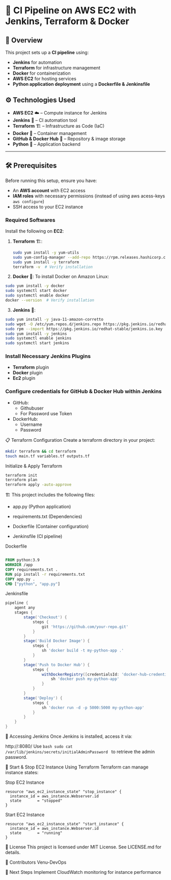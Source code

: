
# 🚀 CI Pipeline on AWS EC2 with Jenkins, Terraform & Docker

## 📌 Overview
This project sets up a **CI pipeline** using:
- **Jenkins** for automation
- **Terraform** for infrastructure management
- **Docker** for containerization
- **AWS EC2** for hosting services
- **Python application deployment** using a **Dockerfile & Jenkinsfile**

## ⚙️ Technologies Used
- **AWS EC2** ☁️ – Compute instance for Jenkins
- **Jenkins** 🔧 – CI automation tool
- **Terraform** 🏗️ – Infrastructure as Code (IaC)
- **Docker** 🐳 – Container management
- **GitHub & Docker Hub** 🔑 – Repository & image storage
- **Python** 🐍 – Application backend

---

## 🛠️ Prerequisites

Before running this setup, ensure you have:
- An **AWS account** with EC2 access
- **IAM roles** with necessary permissions (instead of using aws acess-keys `aws configure`)
- SSH access to your EC2 instance

### **Required Softwares**
Install the following on **EC2**:

1. **Terraform** 🏗️:
   ```bash
   sudo yum install -y yum-utils
   sudo yum-config-manager --add-repo https://rpm.releases.hashicorp.com/AmazonLinux/hashicorp.repo
   sudo yum install -y terraform
   terraform -v  # Verify installation
   ```
2. **Docker** 🐳:
To install Docker on Amazon Linux:

```bash
sudo yum install -y docker
sudo systemctl start docker
sudo systemctl enable docker
docker --version  # Verify installation
```

3. **Jenkins** 🔧:
   
```bash
sudo yum install -y java-11-amazon-corretto
sudo wget -O /etc/yum.repos.d/jenkins.repo https://pkg.jenkins.io/redhat-stable/jenkins.repo
sudo rpm --import https://pkg.jenkins.io/redhat-stable/jenkins.io.key
sudo yum install -y jenkins
sudo systemctl enable jenkins
sudo systemctl start jenkins
```
### Install Necessary Jenkins Plugins

- **Terraform** plugin
- **Docker** plugin
- **Ec2** plugin

### Configure credentials for GitHub & Docker Hub within Jenkins
- GitHub:
     - Githubuser
     - For Password use Token
- DockerHub:
     - Username
     - Password

📋 Terraform Configuration
Create a terraform directory in your project:

```bash
mkdir terraform && cd terraform
touch main.tf variables.tf outputs.tf
```

Initialize & Apply Terraform
```bash
terraform init
terraform plan
terraform apply -auto-approve
```

🏗️ This project includes the following files:

- app.py (Python application)

- requirements.txt (Dependencies)

- Dockerfile (Container configuration)

- Jenkinsfile (CI pipeline)

Dockerfile
```dockerfile

FROM python:3.9
WORKDIR /app
COPY requirements.txt .
RUN pip install -r requirements.txt
COPY app.py .
CMD ["python", "app.py"]
```
Jenkinsfile
```groovy
pipeline {
    agent any
    stages {
        stage('Checkout') {
            steps {
                git 'https://github.com/your-repo.git'
            }
        }
        stage('Build Docker Image') {
            steps {
                sh 'docker build -t my-python-app .'
            }
        }
        stage('Push to Docker Hub') {
            steps {
                withDockerRegistry([credentialsId: 'docker-hub-credentials', url: '']) {
                    sh 'docker push my-python-app'
                }
            }
        }
        stage('Deploy') {
            steps {
                sh 'docker run -d -p 5000:5000 my-python-app'
            }
        }
    }
}
```

🔗 Accessing Jenkins
Once Jenkins is installed, access it via:

http://<elastic-ip>:8080/
Use ```bash sudo cat /var/lib/jenkins/secrets/initialAdminPassword ``` to retrieve the admin password.

🚀 Start & Stop EC2 Instance Using Terraform
Terraform can manage instance states:

Stop EC2 Instance
```hcl
resource "aws_ec2_instance_state" "stop_instance" {
  instance_id = aws_instance.Webserver.id
  state       = "stopped"
}
```
Start EC2 Instance
```hcl
resource "aws_ec2_instance_state" "start_instance" {
  instance_id = aws_instance.Webserver.id
  state       = "running"
}
```
📄 License
This project is licensed under MIT License. See LICENSE.md for details.

📝 Contributors
Venu-DevOps


🎯 Next Steps
Implement CloudWatch monitoring for instance performance
